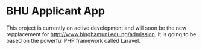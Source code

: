BHU Applicant App
=================

This project is currently on active development and will soon be the new repplacement for http://www.binghamuni.edu.ng/admission. It is going to be based on the powerful PHP framework called Laravel.